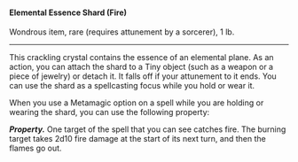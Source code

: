 #### Elemental Essence Shard (Fire)

Wondrous item, rare (requires attunement by a sorcerer), 1 lb.

---

This crackling crystal contains the essence of an elemental plane. As an action, you can attach the shard to a Tiny object (such as a weapon or a piece of jewelry) or detach it. It falls off if your attunement to it ends. You can use the shard as a spellcasting focus while you hold or wear it.

When you use a Metamagic option on a spell while you are holding or wearing the shard, you can use the following property:

***Property.*** One target of the spell that you can see catches fire. The burning target takes 2d10 fire damage at the start of its next turn, and then the flames go out.